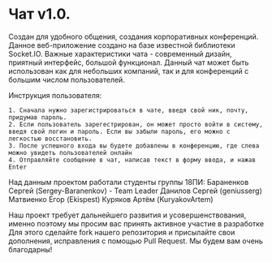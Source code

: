 # Чат v1.0.
Создан для удобного общения, создания корпоративных конференций.  
Данное веб-приложение создано на базе известной библиотеки Socket.IO. 
Важные характеристики чата - современный дизайн, приятный интерфейс, большой функционал.
Данный чат может быть использован как для небольших компаний, так и для конференций с большим числом пользователей.

Инструкция пользователя:
	
	1. Сначала нужно зарегистрироваться в чате, введя свой ник, почту, придумав пароль. 
	2. Если пользователь зарегестрирован, он может просто войти в систему, введя свой логин и пароль. Если вы забыли пароль, его можно с легкостью восстановить.
	3. После успешного входа вы будете добавлены в конференцию, где слева можно увидеть пользователей онлайн
	4. Отправляйте сообщение в чат, написав текст в форму ввода, и нажав Enter


Над данным проектом работали студенты группы 18ПИ:
	Бараненков Сергей (Sergey-Baranenkov) - Team Leader
	Данилов Сергей (geniusserg) 
	Матвиенко Егор (Ekispest) 
	Куряков Артём (KuryakovArtem) 
	
Наш проект требует дальнейшего развития и усовершенствования, именно поэтому мы просим вас принять активное участие в разработке
Для этого сделайте fork нашего репозитория и присылайте свои дополнения, исправления с помощью Pull Request. Мы будем вам очень благодарны!
	
	
